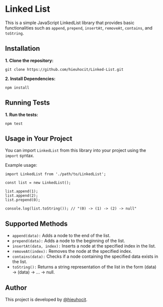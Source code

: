 # Linked List
This is a simple JavaScript LinkedList library that provides basic functionalities such as `append`, `prepend`, `insertAt`, `removeAt`, `contains`, and `toString`.


## Installation
**1. Clone the repository:**

```
git clone https://github.com/hieuhocit/Linked-List.git
```

**2. Install Dependencies:**

```
npm install
```


## Running Tests
**1. Run the tests:**

```
npm test
```


## Usage in Your Project
You can import `LinkedList` from this library into your project using the `import` syntax.

Example usage:

```
import LinkedList from './path/to/LinkedList';

const list = new LinkedList();

list.append(1);
list.append(2);
list.prepend(0);

console.log(list.toString()); // "(0) -> (1) -> (2) -> null"
```

## Supported Methods
* `append(data):` Adds a node to the end of the list.
* `prepend(data):` Adds a node to the beginning of the list.
* `insertAt(data, index):` Inserts a node at the specified index in the list.
* `removeAt(index):` Removes the node at the specified index.
* `contains(data):` Checks if a node containing the specified data exists in the list.
* `toString():` Returns a string representation of the list in the form (data) -> (data) -> ... -> null.

## Author
This project is developed by [@hieuhocit](https://github.com/hieuhocit).